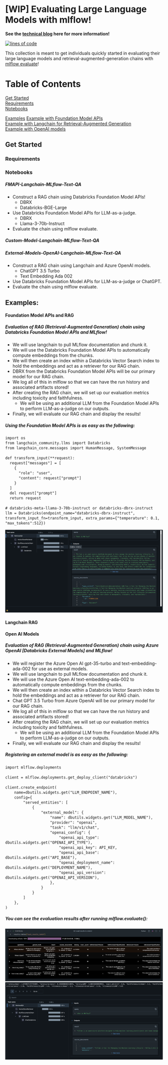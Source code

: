 
# [WIP] Evaluating Large Language Models with mlflow!

__See the [technical blog](https://community.databricks.com/t5/technical-blog/mlops-gym-evaluating-large-language-models-with-mlflow/ba-p/72815) here for more information!__


[![lines of code](https://tokei.rs/b1/github.com/willsmithDB/llm-evaluation-mlflow)]([https://codecov.io/github.com/willsmithDB/llm-evaluation-mlflow](https://github.com/willsmithDB/llm-evaluation-mlflow))

This collection is meant to get individuals quickly started in evaluating their large language models and retrieval-augmented-generation chains with [mlflow evaluate](https://mlflow.org/docs/latest/llms/llm-evaluate/index.html)!

# Table of Contents 

[Get Started](#get-started)  
[Requirements](#requirements)  
[Notebooks](#notebooks)  

[Examples](#examples)
[Example with Foundation Model APIs](#foundation-model-apis-and-rag)  
[Example with Langchain for Retrieval-Augmented Generation](#langchain-rag)  
[Example with OpenAI models](#open-ai-models)

## Get Started

### Requirements
### Notebooks
##### FMAPI-Langchain-MLflow-Text-QA
- Construct a RAG chain using Databricks Foundation Model APIs! 
    - DBRX
    - Databricks-BGE-Large
- Use Databricks Foundation Model APIs for LLM-as-a-judge.
    - DBRX
    - Llama-3-70b-Instruct 
- Evaluate the chain using mlflow evaluate.
##### Custom-Model-Langchain-MLflow-Text-QA

##### External-Models-OpenAI-Langchain-MLflow-Text-QA
- Construct a RAG chain using Langchain and Azure OpenAI models. 
    - ChatGPT 3.5 Turbo
    - Text Embedding Ada 002
- Use Databricks Foundation Model APIs for LLM-as-a-judge or ChatGPT. 
- Evaluate the chain using mlflow evaluate. 

## Examples:  

#### Foundation Model APIs and RAG

##### Evaluation of RAG (Retrieval-Augmented Generation) chain using Databricks Foundation Model APIs and MLflow!

- We will use langchain to pull MLflow documentation and chunk it. 
- We will use the Databricks Foundation Model APIs to automatically compute embeddings from the chunks. 
- We will then create an index within a Databricks Vector Search index to hold the embeddings and act as a retriever for our RAG chain. 
- DBRX from the Databricks Foundation Model APIs will be our primary model for our RAG chain.
- We log all of this in mlflow so that we can have the run history and associated artifacts stored!
- After creating the RAG chain, we will set up our evaluation metrics including toxicity and faithfulness. 
  - We will be using an additional LLM from the Foundation Model APIs to perform LLM-as-a-judge on our outputs. 
- Finally, we will evaluate our RAG chain and display the results! 

##### Using the Foundation Model APIs is as easy as the following:

```
import os
from langchain_community.llms import Databricks
from langchain_core.messages import HumanMessage, SystemMessage

def transform_input(**request):
  request["messages"] = [
    {
      "role": "user",
      "content": request["prompt"]
    }
  ]
  del request["prompt"]
  return request

# databricks-meta-llama-3-70b-instruct or databricks-dbrx-instruct
llm = Databricks(endpoint_name="databricks-dbrx-instruct", transform_input_fn=transform_input, extra_params={"temperature": 0.1, "max_tokens":512})
```

![Result Table](./img/RAG_results.png)
#### Langchain RAG



#### Open AI Models 

##### Evaluation of RAG (Retrieval-Augmented Generation) chain using Azure OpenAI [Databricks External Models] and MLflow!

- We will register the Azure Open AI gpt-35-turbo and text-embedding-ada-002 for use as external models.
- We will use langchain to pull MLflow documentation and chunk it. 
- We will use the Azure Open AI text-embedding-ada-002 to automatically compute embeddings from the chunks. 
- We will then create an index within a Databricks Vector Search index to hold the embeddings and act as a retriever for our RAG chain. 
- Chat GPT 3.5 Turbo from Azure OpenAI will be our primary model for our RAG chain.
- We log all of this in mlflow so that we can have the run history and associated artifacts stored!
- After creating the RAG chain, we will set up our evaluation metrics including toxicity and faithfulness. 
  - We will be using an additional LLM from the Foundation Model APIs to perform LLM-as-a-judge on our outputs. 
- Finally, we will evaluate our RAG chain and display the results! 

##### Registering an external model is as easy as the following:

```
import mlflow.deployments

client = mlflow.deployments.get_deploy_client("databricks")

client.create_endpoint(
    name=dbutils.widgets.get("LLM_ENDPOINT_NAME"),
    config={
        "served_entities": [
            {
                "external_model": {
                    "name": dbutils.widgets.get("LLM_MODEL_NAME"),
                    "provider": "openai",
                    "task": "llm/v1/chat",
                    "openai_config": {
                        "openai_api_type": dbutils.widgets.get("OPENAI_API_TYPE"),
                        "openai_api_key": API_KEY,
                        "openai_api_base": dbutils.widgets.get("API_BASE"),
                        "openai_deployment_name": dbutils.widgets.get("DEPLOYMENT_NAME"),
                        "openai_api_version": dbutils.widgets.get("OPENAI_API_VERSION"),
                    },
                }
            }
        ]
    },
)
```

##### You can see the evaluation results after running mlflow.evaluate():

![Result Table](./img/external_model_table.png)
![Cell UI](./img/external_model_cell.png)